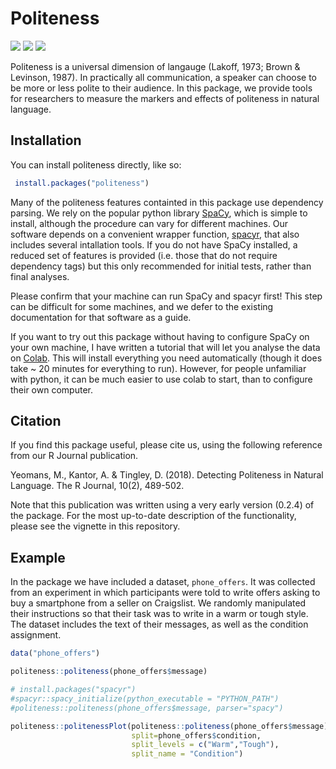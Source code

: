 
<!-- README.md is generated from README.Rmd. Please edit that file -->

# Politeness

[![](https://www.r-pkg.org/badges/version/politeness?color=blue)](https://cran.r-project.org/package=politeness)
[![](http://cranlogs.r-pkg.org/badges/grand-total/politeness?color=green)](https://cran.r-project.org/package=politeness)
[![](http://cranlogs.r-pkg.org/badges/last-month/politeness?color=green)](https://cran.r-project.org/package=politeness)

Politeness is a universal dimension of langauge (Lakoff, 1973; Brown &
Levinson, 1987). In practically all communication, a speaker can choose
to be more or less polite to their audience. In this package, we provide
tools for researchers to measure the markers and effects of politeness
in natural language.

## Installation

You can install politeness directly, like so:

``` r
 install.packages("politeness")
```

Many of the politeness features containted in this package use
dependency parsing. We rely on the popular python library
[SpaCy](https://spacy.io/), which is simple to install, although the
procedure can vary for different machines. Our software depends on a
convenient wrapper function, [spacyr](https://spacyr.quanteda.io/), that
also includes several intallation tools. If you do not have SpaCy
installed, a reduced set of features is provided (i.e. those that do not
require dependency tags) but this only recommended for initial tests,
rather than final analyses.

Please confirm that your machine can run SpaCy and spacyr first! This
step can be difficult for some machines, and we defer to the existing
documentation for that software as a guide.

If you want to try out this package without having to configure SpaCy on
your own machine, I have written a tutorial that will let you analyse
the data on
[Colab](https://colab.research.google.com/github/myeomans/politenessTutorial/blob/main/colabr.ipynb).
This will install everything you need automatically (though it does take
~ 20 minutes for everything to run). However, for people unfamiliar with
python, it can be much easier to use colab to start, than to configure
their own computer.

## Citation

If you find this package useful, please cite us, using the following
reference from our R Journal publication.

Yeomans, M., Kantor, A. & Tingley, D. (2018). Detecting Politeness in
Natural Language. The R Journal, 10(2), 489-502.

Note that this publication was written using a very early version
(0.2.4) of the package. For the most up-to-date description of the
functionality, please see the vignette in this repository.

## Example

In the package we have included a dataset, `phone_offers`. It was
collected from an experiment in which participants were told to write
offers asking to buy a smartphone from a seller on Craigslist. We
randomly manipulated their instructions so that their task was to write
in a warm or tough style. The dataset includes the text of their
messages, as well as the condition assignment.

``` r
data("phone_offers")

politeness::politeness(phone_offers$message)

# install.packages("spacyr")
#spacyr::spacy_initialize(python_executable = "PYTHON_PATH")
#politeness::politeness(phone_offers$message, parser="spacy")

politeness::politenessPlot(politeness::politeness(phone_offers$message),
                           split=phone_offers$condition,
                           split_levels = c("Warm","Tough"),
                           split_name = "Condition")
```
